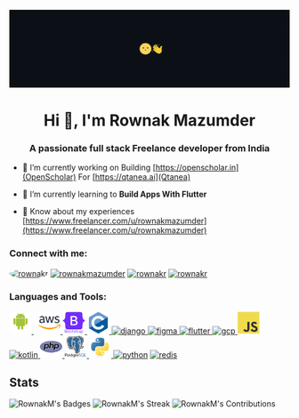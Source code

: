 ![](https://github.com/RownakM/RownakM/blob/main/gif.gif)
<h1 align="center">Hi 👋, I'm Rownak Mazumder</h1>
<h3 align="center">A passionate full stack Freelance developer from India</h3>

- 🔭 I’m currently working on Building [https://openscholar.in](OpenScholar) For [https://qtanea.ai](Qtanea)

- 🌱 I’m currently learning to **Build Apps With Flutter**

- 📄 Know about my experiences [https://www.freelancer.com/u/rownakmazumder](https://www.freelancer.com/u/rownakmazumder)

<h3 align="left">Connect with me:</h3>
<p align="left">
  <a href="https://www.freelancer.com/u/rownakmazumder" target="blank"><img align="center" src="https://play-lh.googleusercontent.com/upwLkj4exA23LrLmDlcBacjX9U5nbfMK79Ug15k3dRlIFvK_A9x5JdcZieuq3soMmUQ" alt="rownakr" height="30" width="30" style="border-radius: 50%" /></a>
<a href="https://linkedin.com/in/rownakmazumder" target="blank"><img align="center" src="https://raw.githubusercontent.com/rahuldkjain/github-profile-readme-generator/master/src/images/icons/Social/linked-in-alt.svg" alt="rownakmazumder" height="30" width="40" /></a>
<a href="https://fb.com/rownakr" target="blank"><img align="center" src="https://raw.githubusercontent.com/rahuldkjain/github-profile-readme-generator/master/src/images/icons/Social/facebook.svg" alt="rownakr" height="30" width="40" /></a>
<a href="https://github.com/RownakM" target="blank"><img align="center" src="https://raw.githubusercontent.com/rahuldkjain/github-profile-readme-generator/master/src/images/icons/Social/github.svg" alt="rownakr" height="30" width="40" /></a>
</p>

<h3 align="left">Languages and Tools:</h3>
<p align="left"> <a href="https://developer.android.com" target="_blank" rel="noreferrer"> 
  <img src="https://raw.githubusercontent.com/devicons/devicon/master/icons/android/android-original-wordmark.svg" alt="android" width="40" height="40"/> </a> &nbsp;
  <a href="https://aws.amazon.com" target="_blank" rel="noreferrer"> <img src="https://raw.githubusercontent.com/devicons/devicon/master/icons/amazonwebservices/amazonwebservices-original-wordmark.svg" alt="aws" width="40" height="40"/> </a> <a href="https://getbootstrap.com" target="_blank" rel="noreferrer"> <img src="https://raw.githubusercontent.com/devicons/devicon/master/icons/bootstrap/bootstrap-plain-wordmark.svg" alt="bootstrap" width="40" height="40"/> </a> <a href="https://www.cprogramming.com/" target="_blank" rel="noreferrer"> <img src="https://raw.githubusercontent.com/devicons/devicon/master/icons/c/c-original.svg" alt="c" width="40" height="40"/> </a> <a href="https://www.djangoproject.com/" target="_blank" rel="noreferrer"> <img src="https://cdn.worldvectorlogo.com/logos/django.svg" alt="django" width="40" height="40"/> </a> <a href="https://www.figma.com/" target="_blank" rel="noreferrer"> <img src="https://www.vectorlogo.zone/logos/figma/figma-icon.svg" alt="figma" width="40" height="40"/> </a> <a href="https://flutter.dev" target="_blank" rel="noreferrer"> <img src="https://www.vectorlogo.zone/logos/flutterio/flutterio-icon.svg" alt="flutter" width="40" height="40"/> </a> <a href="https://cloud.google.com" target="_blank" rel="noreferrer"> <img src="https://www.vectorlogo.zone/logos/google_cloud/google_cloud-icon.svg" alt="gcp" width="40" height="40"/> </a> <a href="https://developer.mozilla.org/en-US/docs/Web/JavaScript" target="_blank" rel="noreferrer"> <img src="https://raw.githubusercontent.com/devicons/devicon/master/icons/javascript/javascript-original.svg" alt="javascript" width="40" height="40"/> </a> <a href="https://kotlinlang.org" target="_blank" rel="noreferrer"> <img src="https://www.vectorlogo.zone/logos/kotlinlang/kotlinlang-icon.svg" alt="kotlin" width="40" height="40"/> </a> <a href="https://www.php.net" target="_blank" rel="noreferrer"> <img src="https://raw.githubusercontent.com/devicons/devicon/master/icons/php/php-original.svg" alt="php" width="40" height="40"/> </a> <a href="https://www.postgresql.org" target="_blank" rel="noreferrer"> <img src="https://raw.githubusercontent.com/devicons/devicon/master/icons/postgresql/postgresql-original-wordmark.svg" alt="postgresql" width="40" height="40"/> </a> <a href="https://www.python.org" target="_blank" rel="noreferrer"> <img src="https://raw.githubusercontent.com/devicons/devicon/master/icons/python/python-original.svg" alt="python" width="40" height="40"/> </a>
<a href="https://angular.io" target="_blank" rel="noreferrer"> <img src="https://angular.io/assets/images/logos/angularjs/AngularJS-Shield.svg" alt="python" width="40" height="40"/></a>
<a href="https://redis.io" target="_blank" rel="noreferrer"><img src="https://www.svgrepo.com/show/303460/redis-logo.svg" alt="redis" width="40" height="40" /></a>
</p>

## Stats
![RownakM's Badges](https://github-profile-trophy.vercel.app/?username=RownakM&margin-w=10&theme=onedark&margin-h=20)
![RownakM's Streak](https://github-readme-streak-stats.herokuapp.com/?user=RownakM&theme=radical&hide_border=true)
![RownakM's Contributions](https://github-readme-activity-graph.vercel.app/graph?username=RownakM&custom_title=My%20Contributions&hide_border=false&theme=github-compact&area=true)






